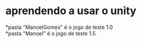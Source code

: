 # aprendendo a usar o unity

*pasta "ManoelGomes" é o jogo de teste 1.0                                  
*pasta "Manoel" é o jogo de teste 1.5
